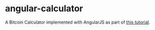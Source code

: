 # angular-calculator

A Bitcoin Calculator implemented with AngularJS as part of [this tutorial](https://github.com/kylestratis/angular-calculator).